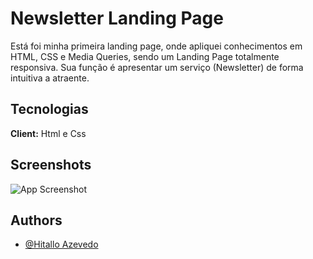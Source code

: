 # Newsletter Landing Page

Está foi minha primeira landing page, onde apliquei conhecimentos em HTML, CSS e Media Queries, sendo um Landing Page totalmente responsiva.
Sua função é apresentar um serviço (Newsletter) de forma intuitiva a atraente.


## Tecnologias

**Client:** Html e Css


## Screenshots

![App Screenshot](https://i.pinimg.com/736x/4e/17/ae/4e17ae5487abe07b8b79ac17010edf83.jpg)


## Authors

- [@Hitallo Azevedo](https://www.github.com/hitalloazevedo)
